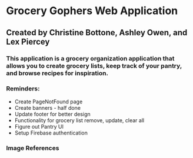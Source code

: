 # Grocery Gophers Web Application 
## Created by Christine Bottone, Ashley Owen, and Lex Piercey

### This application is a grocery organization application that allows you to create grocery lists, keep track of your pantry, and browse recipes for inspiration. 


### Reminders:
- Create PageNotFound page
- Create banners - half done
- Update footer for better design
- Functionality for grocery list remove, update, clear all
- Figure out Pantry UI
- Setup Firebase authentication



### Image References
